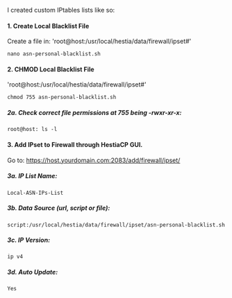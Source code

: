 I created custom IPtables lists like so:

#### 1. Create Local Blacklist File

Create a file in: 'root@host:/usr/local/hestia/data/firewall/ipset#'

	nano asn-personal-blacklist.sh
    
#### 2. CHMOD Local Blacklist File

'root@host:/usr/local/hestia/data/firewall/ipset#'
 
 	chmod 755 asn-personal-blacklist.sh

##### 2a. Check correct file permissions at 755 being -rwxr-xr-x: 
		
    root@host: ls -l

#### 3. Add IPset to Firewall through HestiaCP GUI.

Go to: https://host.yourdomain.com:2083/add/firewall/ipset/

##### 3a. IP List Name: 
	Local-ASN-IPs-List
##### 3b. Data Source (url, script or file): 
	script:/usr/local/hestia/data/firewall/ipset/asn-personal-blacklist.sh
##### 3c. IP Version:
	ip v4 
##### 3d. Auto Update:
	Yes
